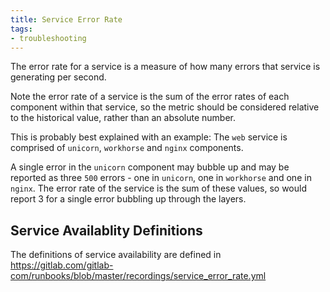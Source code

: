 ```yaml
---
title: Service Error Rate
tags:
- troubleshooting
---
```


The error rate for a service is a measure of how many errors that service is generating per second.

Note the error rate of a service is the sum of the error rates of each component within that service, so the
metric should be considered relative to the historical value, rather than an absolute number.

This is probably best explained with an example: The `web` service is comprised of `unicorn`, `workhorse` and `nginx` components.

A single error in the `unicorn` component may bubble up and may be reported as three `500` errors - one in `unicorn`, one in `workhorse` and one in `nginx`. The
error rate of the service is the sum of these values, so would report 3 for a single error bubbling up through the layers.

## Service Availablity Definitions

The definitions of service availability are defined in https://gitlab.com/gitlab-com/runbooks/blob/master/recordings/service_error_rate.yml
